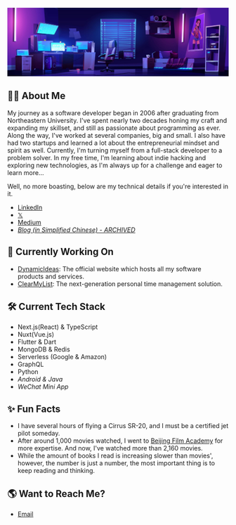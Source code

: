 [<img src="./banner.jpg" alt="👋 Hi there!" title="👋 Hi there!"/>](https://twitter.com/captnotes)

## :technologist: About Me

My journey as a software developer began in 2006 after graduating from Northeastern University. I've spent nearly two decades honing my craft and expanding my skillset, and still as passionate about programming as ever. Along the way, I've worked at several companies, big and small. I also have had two startups and learned a lot about the entrepreneurial mindset and spirit as well. Currently, I'm turning myself from a full-stack developer to a problem solver. In my free time, I'm learning about indie hacking and exploring new technologies, as I'm always up for a challenge and eager to learn more...

Well, no more boasting, below are my technical details if you're interested in it.

- [LinkedIn](https://www.linkedin.com/in/xinwencheng)
- [𝕏](https://twitter.com/captnotes)
- [Medium](https://captnotes.medium.com)
- _[Blog (in Simplified Chinese) - ARCHIVED](https://captnotes.github.io)_

## :file_folder: Currently Working On

- [DynamicIdeas](https://dynamicideas.ai): The official website which hosts all my software products and services.
- [ClearMyList](https://clearmylist.io): The next-generation personal time management solution.

## :hammer_and_wrench: Current Tech Stack

- Next.js(React) & TypeScript
- Nuxt(Vue.js)
- Flutter & Dart
- MongoDB & Redis
- Serverless (Google & Amazon)
- GraphQL
- Python
- _Android & Java_
- _WeChat Mini App_

## :sparkles: Fun Facts

- I have several hours of flying a Cirrus SR-20, and I must be a certified jet pilot someday.
- After around 1,000 movies watched, I went to [Beijing Film Academy](https://eng.bfa.edu.cn) for more expertise. And now, I've watched more than 2,160 movies.
- While the amount of books I read is increasing slower than movies', however, the number is just a number, the most important thing is to keep reading and thinking.

## :earth_americas: Want to Reach Me?

- [Email](mailto:XinwenCheng@Live.com?subject=Greeting%20from%20a%20GitHub%20user)

<!-- Emoji icons: https://emojipedia.org -->
